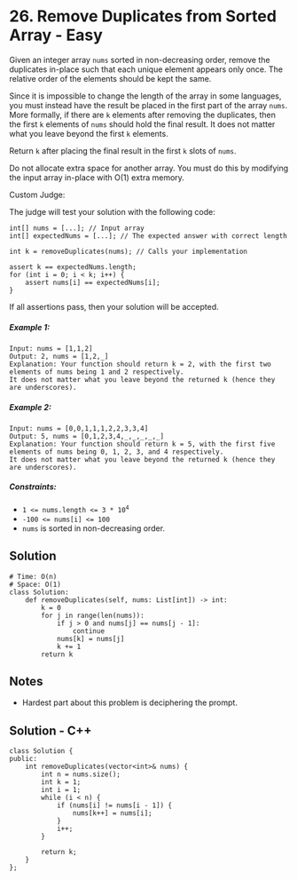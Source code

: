# 26. Remove Duplicates from Sorted Array - Easy

Given an integer array `nums` sorted in non-decreasing order, remove the duplicates in-place such that each unique element appears only once. The relative order of the elements should be kept the same.

Since it is impossible to change the length of the array in some languages, you must instead have the result be placed in the first part of the array `nums`. More formally, if there are `k` elements after removing the duplicates, then the first `k` elements of `nums` should hold the final result. It does not matter what you leave beyond the first `k` elements.

Return `k` after placing the final result in the first `k` slots of `nums`.

Do not allocate extra space for another array. You must do this by modifying the input array in-place with O(1) extra memory.

Custom Judge:

The judge will test your solution with the following code:

```
int[] nums = [...]; // Input array
int[] expectedNums = [...]; // The expected answer with correct length

int k = removeDuplicates(nums); // Calls your implementation

assert k == expectedNums.length;
for (int i = 0; i < k; i++) {
    assert nums[i] == expectedNums[i];
}
```

If all assertions pass, then your solution will be accepted.



##### Example 1:

```
Input: nums = [1,1,2]
Output: 2, nums = [1,2,_]
Explanation: Your function should return k = 2, with the first two elements of nums being 1 and 2 respectively.
It does not matter what you leave beyond the returned k (hence they are underscores).
```

##### Example 2:

```
Input: nums = [0,0,1,1,1,2,2,3,3,4]
Output: 5, nums = [0,1,2,3,4,_,_,_,_,_]
Explanation: Your function should return k = 5, with the first five elements of nums being 0, 1, 2, 3, and 4 respectively.
It does not matter what you leave beyond the returned k (hence they are underscores).
```

##### Constraints:

- <code>1 <= nums.length <= 3 * 10<sup>4</sup></code>
- `-100 <= nums[i] <= 100`
- `nums` is sorted in non-decreasing order.

## Solution

```
# Time: O(n)
# Space: O(1)
class Solution:
    def removeDuplicates(self, nums: List[int]) -> int:
        k = 0
        for j in range(len(nums)):
            if j > 0 and nums[j] == nums[j - 1]:
                continue
            nums[k] = nums[j]
            k += 1
        return k
```

## Notes
- Hardest part about this problem is deciphering the prompt.

## Solution - C++

```
class Solution {
public:
    int removeDuplicates(vector<int>& nums) {
        int n = nums.size();
        int k = 1;
        int i = 1;
        while (i < n) {
            if (nums[i] != nums[i - 1]) {
                nums[k++] = nums[i];
            }
            i++;
        }

        return k;
    }
};
```
